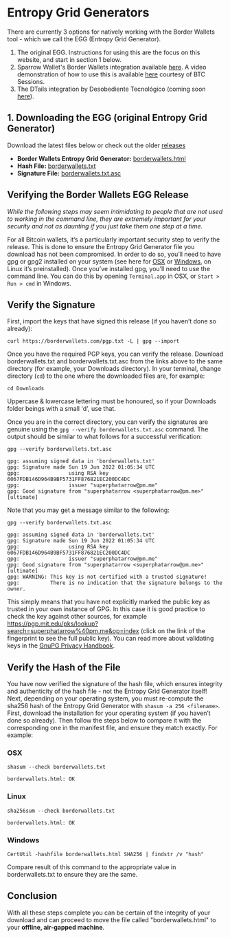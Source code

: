 # Entropy Grid Generators

There are currently 3 options for natively working with the Border Wallets tool - which we call the EGG (Entropy Grid Generator).

1. The original EGG. Instructions for using this are the focus on this website, and start in section 1 below.
2. Sparrow Wallet's Border Wallets integration available [here](https://github.com/sparrowwallet/sparrow/releases). A video demonstration of how to use this is available [here](https://www.youtube.com/watch?v=wHQrvCGVkTw) courtesy of BTC Sessions.
3. The DTails integration by Desobediente Tecnológico (coming soon [here](https://github.com/DesobedienteTecnologico/dtails)).


## 1. Downloading the EGG (original Entropy Grid Generator)

Download the latest files below or check out the older [releases](https://github.com/microchad/borderwallets/releases)

- **Border Wallets Entropy Grid Generator:** [borderwallets.html](https://github.com/microchad/borderwallets/releases/latest/download/borderwallets.html)
- **Hash File:** [borderwallets.txt](https://github.com/microchad/borderwallets/releases/latest/download/borderwallets.txt)
- **Signature File:** [borderwallets.txt.asc](https://github.com/microchad/borderwallets/releases/latest/download/borderwallets.txt.asc)


## Verifying the Border Wallets EGG Release

_While the following steps may seem intimidating to people that are not used to working in the command line, they are extremely important for your security and not as daunting if you just take them one step at a time._

For all Bitcoin wallets, it’s a particularly important security step to verify the release. This is done to ensure the Entropy Grid Generator file you download has not been compromised. In order to do so, you’ll need to have gpg or gpg2 installed on your system (see here for [OSX](https://gpgtools.org/) or [Windows](https://www.gpg4win.org/), on Linux it’s preinstalled). Once you’ve installed gpg, you’ll need to use the command line. You can do this by opening `Terminal.app` in OSX, or `Start > Run > cmd` in Windows.

## Verify the Signature

First, import the keys that have signed this release (if you haven’t done so already):

```
curl https://borderwallets.com/pgp.txt -L | gpg --import
```

Once you have the required PGP keys, you can verify the release. Download borderwallets.txt and borderwallets.txt.asc from the links above to the same directory (for example, your Downloads directory). In your terminal, change directory (`cd`) to the one where the downloaded files are, for example:

```
cd Downloads
```

Uppercase & lowercase lettering must be honoured, so if your Downloads folder beings with a small 'd', use that.

Once you are in the correct directory, you can verify the signatures are genuine using the `gpg --verify borderwallets.txt.asc` command. The output should be similar to what follows for a successful verification:

```
gpg --verify borderwallets.txt.asc

gpg: assuming signed data in 'borderwallets.txt'
gpg: Signature made Sun 19 Jun 2022 01:05:34 UTC
gpg:                using RSA key 6067FDB146D964B9BF5731FF876821EC200DC4DC
gpg:                issuer "superphatarrow@pm.me"
gpg: Good signature from "superphatarrow <superphatarrow@pm.me>" [ultimate]
```

Note that you may get a message similar to the following:

```
gpg --verify borderwallets.txt.asc

gpg: assuming signed data in 'borderwallets.txt'
gpg: Signature made Sun 19 Jun 2022 01:05:34 UTC
gpg:                using RSA key 6067FDB146D964B9BF5731FF876821EC200DC4DC
gpg:                issuer "superphatarrow@pm.me"
gpg: Good signature from "superphatarrow <superphatarrow@pm.me>" [ultimate]
gpg: WARNING: This key is not certified with a trusted signature!
gpg:          There is no indication that the signature belongs to the owner.
```

This simply means that you have not explicitly marked the public key as trusted in your own instance of GPG. In this case it is good practice to check the key against other sources, for example https://pgp.mit.edu/pks/lookup?search=superphatarrow%40pm.me&op=index (click on the link of the fingerprint to see the full public key). You can read more about validating keys in the [GnuPG Privacy Handbook](https://www.gnupg.org/gph/en/manual/x334.html).

## Verify the Hash of the File

You have now verified the signature of the hash file, which ensures integrity and authenticity of the hash file - not the Entropy Grid Generator itself! Next, depending on your operating system, you must re-compute the sha256 hash of the Entropy Grid Generator with `shasum -a 256 <filename>`. First, download the installation for your operating system (if you haven’t done so already). Then follow the steps below to compare it with the corresponding one in the manifest file, and ensure they match exactly. For example:

### OSX

```
shasum --check borderwallets.txt

borderwallets.html: OK
```

### Linux

```
sha256sum --check borderwallets.txt

borderwallets.html: OK
```

### Windows

```
CertUtil -hashfile borderwallets.html SHA256 | findstr /v "hash"
```

Compare result of this command to the appropriate value in borderwallets.txt to ensure they are the same.

## Conclusion

With all these steps complete you can be certain of the integrity of your download and can proceed to move the file called "borderwallets.html" to your **offline, air-gapped machine**.
